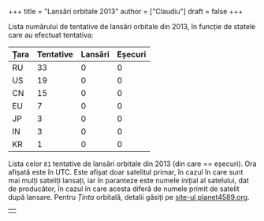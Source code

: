 +++
title = "Lansări orbitale 2013"
author = ["Claudiu"]
draft = false
+++

Lista numărului de tentative de lansări orbitale din 2013, în funcție de statele care au efectuat tentativa:

| Țara | Tentative | Lansări | Eșecuri |
|------|-----------|---------|---------|
| RU   | 33        | 0       | 0       |
| US   | 19        | 0       | 0       |
| CN   | 15        | 0       | 0       |
| EU   | 7         | 0       | 0       |
| JP   | 3         | 0       | 0       |
| IN   | 3         | 0       | 0       |
| KR   | 1         | 0       | 0       |

Lista celor `81` tentative de lansări orbitale din 2013 (din care == eșecuri). Ora afișată este în UTC. Este afișat doar satelitul primar, în cazul în care sunt mai mulți sateliți lansați, iar în paranteze este numele inițial al satelului, dat de producător, în cazul în care acesta diferă de numele primit de satelit după lansare. Pentru _Ținta_ orbitală, detalii găsiți pe [site-ul planet4589.org](https://planet4589.org/space/log/orbcat.html).

|  |
|--|
|  |